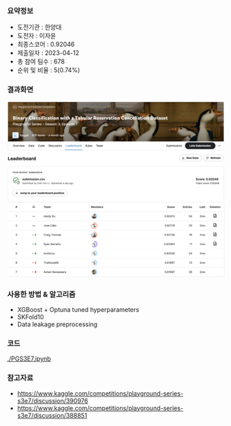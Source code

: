### 요약정보 
- 도전기관 : 한양대 
- 도전자 : 이자윤 
- 최종스코어 :  0.92046
- 제출일자 : 2023-04-12
- 총 참여 팀수 : 678
- 순위 및 비율 : 5(0.74%)

### 결과화면 
![result](./img/1.PNG) 
![result](./img/2.PNG) 

### 사용한 방법 & 알고리즘 
- XGBoost + Optuna tuned hyperparameters
- SKFold10
- Data leakage preprocessing


### 코드

[./PGS3E7.ipynb](./PGS3E7.ipynb)

### 참고자료

- https://www.kaggle.com/competitions/playground-series-s3e7/discussion/390976
- https://www.kaggle.com/competitions/playground-series-s3e7/discussion/388851
